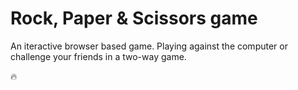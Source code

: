 # Rock, Paper & Scissors game

An iteractive browser based game. Playing against the computer
or challenge your friends in a two-way game.


🔥
